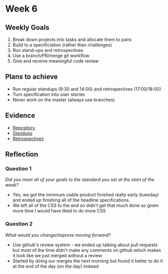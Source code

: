 # Week 6

## Weekly Goals

1. Break down projects into tasks and allocate them to pairs
2. Build to a specificiation (rather than challenges)
3. Run stand-ups and retrospectives
4. Use a branch/PR/merge git workflow
5. Give and receive meaningful code review


## Plans to achieve

* Run regular standups (9:30 and 14:00) and retrospectives (17:00/18:00)
* Turn specification into user stories
* Never work on the master (always use branches)

## Evidence

* [Repository](https://github.com/HarryMumford/MareBnB)
* [Standups](https://github.com/Hyan18/MakersPortfolio/tree/master/images/standups)
* [Retrospectives](https://github.com/Hyan18/MakersPortfolio/tree/master/images/retros)


## Reflection

### Question 1

*Did you meet all of your goals to the standard you set at the start of the week?*

- Yes, we got the minimum viable product finished really early (tuesday) and ended up finishing all of the headline specifications.
- We left all of the CSS to the end so didn't get that much done so given more time I would have liked to do more CSS

### Question 2

*What would you change/improve moving forward?*

- Use github's review system - we ended up talking about pull requests but most of the time didn't make any comments on github which makes it look like we just merged without a review
- Started by doing our merges the next morning but found it better to do it at the end of the day (on the day) instead
